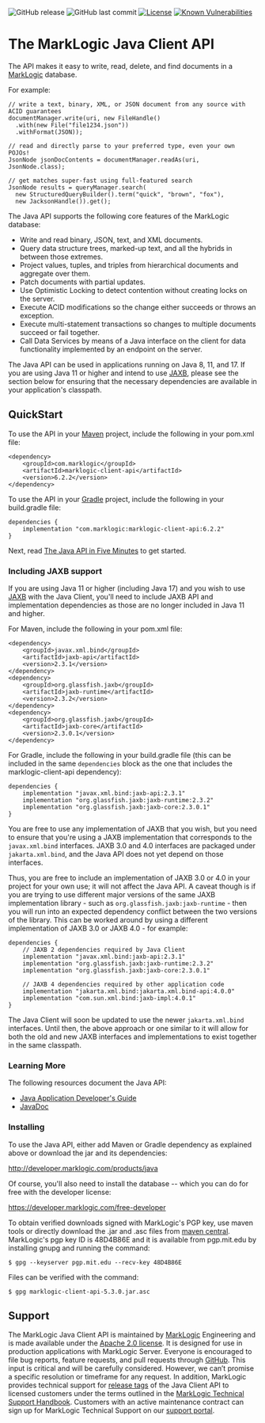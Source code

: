 ![GitHub release](https://img.shields.io/github/release/marklogic/java-client-api.svg)
![GitHub last commit](https://img.shields.io/github/last-commit/marklogic/java-client-api.svg)
[![License](https://img.shields.io/badge/License-Apache%202.0-blue.svg)](https://opensource.org/licenses/Apache-2.0)
[![Known Vulnerabilities](https://snyk.io/test/github/marklogic/java-client-api/badge.svg)](https://snyk.io/test/github/marklogic/java-client-api)

# The MarkLogic Java Client API

The API makes it easy to write, read, delete, and find documents
in a [MarkLogic](http://developer.marklogic.com/) database.

For example:

    // write a text, binary, XML, or JSON document from any source with ACID guarantees
    documentManager.write(uri, new FileHandle()
      .with(new File("file1234.json"))
      .withFormat(JSON));

    // read and directly parse to your preferred type, even your own POJOs!
    JsonNode jsonDocContents = documentManager.readAs(uri, JsonNode.class);

    // get matches super-fast using full-featured search
    JsonNode results = queryManager.search(
      new StructuredQueryBuilder().term("quick", "brown", "fox"),
      new JacksonHandle()).get();

The Java API supports the following core features of the MarkLogic database:

*  Write and read binary, JSON, text, and XML documents.
*  Query data structure trees, marked-up text, and all the hybrids in between those extremes.
*  Project values, tuples, and triples from hierarchical documents and aggregate over them.
*  Patch documents with partial updates.
*  Use Optimistic Locking to detect contention without creating locks on the server.
*  Execute ACID modifications so the change either succeeds or throws an exception.
*  Execute multi-statement transactions so changes to multiple documents succeed or fail together.
*  Call Data Services by means of a Java interface on the client for data functionality 
implemented by an endpoint on the server.

The Java API can be used in applications running on Java 8, 11, and 17. If you are using Java 11 or higher and intend
to use [JAXB](https://docs.oracle.com/javase/tutorial/jaxb/intro/), please see the section below for ensuring that the
necessary dependencies are available in your application's classpath.

## QuickStart

To use the API in your [Maven](https://maven.apache.org/) project, include the following in your pom.xml file:

    <dependency>
        <groupId>com.marklogic</groupId>
        <artifactId>marklogic-client-api</artifactId>
        <version>6.2.2</version>
    </dependency>

To use the API in your [Gradle](https://gradle.org/) project, include the following in your build.gradle file:

    dependencies {
        implementation "com.marklogic:marklogic-client-api:6.2.2"
    }

Next, read [The Java API in Five Minutes](http://developer.marklogic.com/try/java/index) to get started.

### Including JAXB support 

If you are using Java 11 or higher (including Java 17) and you wish to use [JAXB](https://docs.oracle.com/javase/tutorial/jaxb/intro/)
with the Java Client, you'll need to include JAXB API and implementation dependencies as those are no 
longer included in Java 11 and higher.

For Maven, include the following in your pom.xml file:

    <dependency>
        <groupId>javax.xml.bind</groupId>
        <artifactId>jaxb-api</artifactId>
        <version>2.3.1</version>
    </dependency>
    <dependency>
        <groupId>org.glassfish.jaxb</groupId>
        <artifactId>jaxb-runtime</artifactId>
        <version>2.3.2</version>
    </dependency>
    <dependency>
        <groupId>org.glassfish.jaxb</groupId>
        <artifactId>jaxb-core</artifactId>
        <version>2.3.0.1</version>
    </dependency>

For Gradle, include the following in your build.gradle file (this can be included in the same `dependencies` block 
as the one that includes the marklogic-client-api dependency):

    dependencies {
        implementation "javax.xml.bind:jaxb-api:2.3.1"
        implementation "org.glassfish.jaxb:jaxb-runtime:2.3.2"
        implementation "org.glassfish.jaxb:jaxb-core:2.3.0.1"
    }

You are free to use any implementation of JAXB that you wish, but you need to ensure that you're using a JAXB 
implementation that corresponds to the `javax.xml.bind` interfaces. JAXB 3.0 and 4.0 interfaces are packaged under 
`jakarta.xml.bind`, and the Java API does not yet depend on those interfaces. 

Thus, you are free to include an implementation of JAXB 3.0 or 4.0 in your project for your own use; it will not 
affect the Java API. A caveat though is if you are trying to use different major versions of the same JAXB 
implementation library - such as `org.glassfish.jaxb:jaxb-runtime` - then you will run into an expected dependency 
conflict between the two versions of the library. This can be worked around by using a different implementation of 
JAXB 3.0 or JAXB 4.0 - for example:

    dependencies {
        // JAXB 2 dependencies required by Java Client
        implementation "javax.xml.bind:jaxb-api:2.3.1"
        implementation "org.glassfish.jaxb:jaxb-runtime:2.3.2"
        implementation "org.glassfish.jaxb:jaxb-core:2.3.0.1"
        
        // JAXB 4 dependencies required by other application code
        implementation "jakarta.xml.bind:jakarta.xml.bind-api:4.0.0"
        implementation "com.sun.xml.bind:jaxb-impl:4.0.1"
    }

The Java Client will soon be updated to use the newer `jakarta.xml.bind` interfaces. Until then, the above approach
or one similar to it will allow for both the old and new JAXB interfaces and implementations to exist together in the
same classpath.

### Learning More

The following resources document the Java API:

* [Java Application Developer's Guide](http://docs.marklogic.com/guide/java)
* [JavaDoc](http://docs.marklogic.com/javadoc/client/index.html)

### Installing

To use the Java API, either add Maven or Gradle dependency as explained above or download the jar and its dependencies:

http://developer.marklogic.com/products/java

Of course, you'll also need to install the database -- which you can do for free with
the developer license:

https://developer.marklogic.com/free-developer

To obtain verified downloads signed with MarkLogic's PGP key, use maven tools or directly download
the .jar and .asc files from
[maven central](https://repo1.maven.org/maven2/com/marklogic/marklogic-client-api/).  MarkLogic's
pgp key ID is 48D4B86E and it is available from pgp.mit.edu by installing gnupg and running the command:

    $ gpg --keyserver pgp.mit.edu --recv-key 48D4B86E

Files can be verified with the command:

    $ gpg marklogic-client-api-5.3.0.jar.asc


## Support
The MarkLogic Java Client API is maintained by [MarkLogic](https://www.marklogic.com/) Engineering and is made available under the [Apache 2.0 license](https://github.com/marklogic/java-client-api/blob/master/LICENSE). It is designed for use in production applications with MarkLogic Server. Everyone is encouraged to file bug reports, feature requests, and pull requests through [GitHub](https://github.com/marklogic/java-client-api/issues). This input is critical and will be carefully considered. However, we can’t promise a specific resolution or timeframe for any request. In addition, MarkLogic provides technical support for [release tags](https://github.com/marklogic/java-client-api/releases) of the Java Client API to licensed customers under the terms outlined in the [MarkLogic Technical Support Handbook](http://www.marklogic.com/files/Mark_Logic_Support_Handbook.pdf). Customers with an active maintenance contract can sign up for MarkLogic Technical Support on our [support portal](https://help.marklogic.com/).
